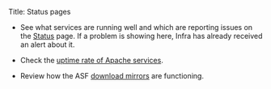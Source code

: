 Title: Status pages

  - See what services are running well and which are reporting issues on the <a href="https://status.apache.org" target="_blank">Status</a> page. If a problem is showing here, Infra has already received an alert about it.   
  
  - Check the <a href="https://www.apache.org/uptime/" target="_blank">uptime rate of Apache services</a>.
  
  - Review how the ASF <a href="https://apache.org/mirrors/" target="_blank">download mirrors</a> are functioning.
